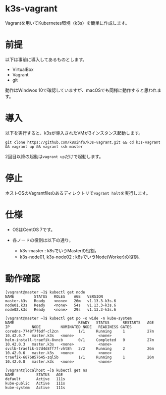 # k3s-vagrant
Vagrantを用いてKubernetes環境（k3s）を簡単に作成します。

# 前提
以下は事前に導入してあるものとします。
- VirtualBox
- Vagrant
- git

動作はWindwos 10で確認していますが、macOSでも同様に動作すると思われます。

# 導入
以下を実行すると、k3sが導入されたVMが3インスタンス起動します。
```
git clone https://github.com/k8sinfo/k3s-vagrant.git && cd k3s-vagrant && vagrant up && vagrant ssh master
```

2回目以降の起動は`vagrant up`だけで起動します。

# 停止
ホストOSのVagrantfileのあるディレクトリで`vagrant halt`を実行します。

# 仕様

- OSはCentOS 7です。

- 各ノードの役割は以下の通り。
    - k3s-master : k8sでいうMasterの役割。
    - k3s-node01, k3s-node02 : k8sでいうNode(Worker)の役割。

# 動作確認
```
[vagrant@master ~]$ kubectl get node
NAME         STATUS   ROLES    AGE   VERSION
master.k3s   Ready    <none>   26m   v1.13.3-k3s.6
node01.k3s   Ready    <none>   54s   v1.13.3-k3s.6
node02.k3s   Ready    <none>   29s   v1.13.3-k3s.6

[vagrant@master ~]$ kubectl get po -o wide -n kube-system
NAME                             READY   STATUS      RESTARTS   AGE   IP          NODE         NOMINATED NODE   READINESS GATES
coredns-7748f7f6df-cl2cn         1/1     Running     1          27m   10.42.0.7   master.k3s   <none>           <none>
helm-install-traefik-8vncb       0/1     Completed   0          27m   10.42.0.3   master.k3s   <none>           <none>
svclb-traefik-57d4d8ff7f-vht8h   2/2     Running     2          26m   10.42.0.6   master.k3s   <none>           <none>
traefik-6876857645-zql5b         1/1     Running     1          26m   10.42.0.8   master.k3s   <none>           <none>

[vagrant@localhost ~]$ kubectl get ns
NAME          STATUS   AGE
default       Active   111s
kube-public   Active   111s
kube-system   Active   111s
```